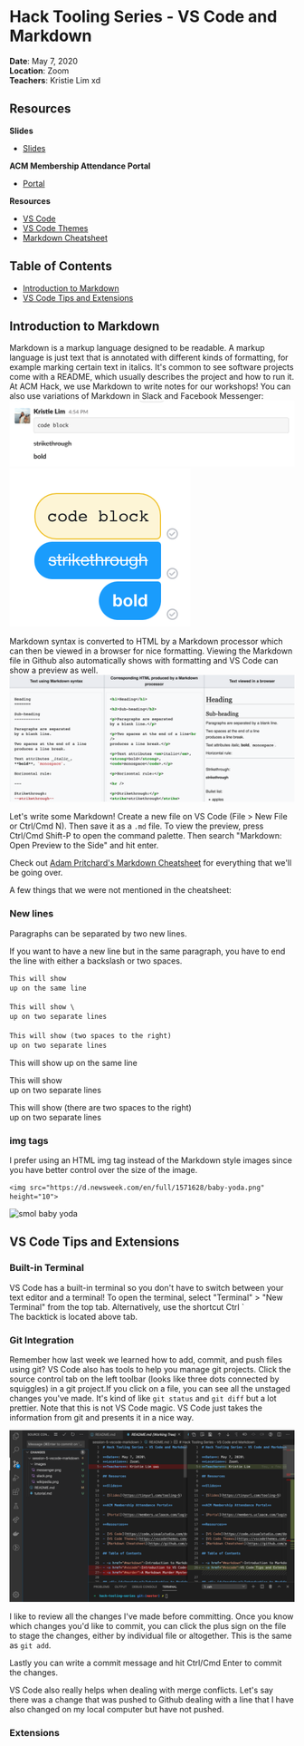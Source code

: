 # Hack Tooling Series - VS Code and Markdown

**Date**: May 7, 2020\
**Location**: Zoom\
**Teachers**: Kristie Lim xd

## Resources

**Slides**

- [Slides](https://tinyurl.com/tooling-5)

**ACM Membership Attendance Portal**

- [Portal](https://members.uclaacm.com/login)

**Resources**

- [VS Code](https://code.visualstudio.com/download)
- [VS Code Themes](https://vscodethemes.com/)
- [Markdown Cheatsheet](https://github.com/adam-p/markdown-here/wiki/Markdown-Cheatsheet)

## Table of Contents

- <a href="#markdown">Introduction to Markdown</a>
- <a href="#vscode">VS Code Tips and Extensions</a>

## <div id="markdown">Introduction to Markdown</div>

Markdown is a markup language designed to be readable. A markup language is just text that is annotated with different kinds of formatting, for example marking certain text in italics. It's common to see software projects come with a README, which usually describes the project and how to run it. At ACM Hack, we use Markdown to write notes for our workshops! You can also use variations of Markdown in Slack and Facebook Messenger:
<img src="images/slack.png" alt="Slack">
<img src="images/messenger.png" alt="Messenger">

Markdown syntax is converted to HTML by a Markdown processor which can then be viewed in a browser for nice formatting. Viewing the Markdown file in Github also automatically shows with formatting and VS Code can show a preview as well.
<img src="images/wikipedia.png" alt="Side by side of markdown syntax, HTML, and final view">

Let's write some Markdown! Create a new file on VS Code (File > New File or Ctrl/Cmd N). Then save it as a `.md` file. To view the preview, press Ctrl/Cmd Shift-P to open the command palette. Then search "Markdown: Open Preview to the Side" and hit enter.

Check out [Adam Pritchard's Markdown Cheatsheet](https://github.com/adam-p/markdown-here/wiki/Markdown-Cheatsheet) for everything that we'll be going over.

A few things that we were not mentioned in the cheatsheet:

### New lines

Paragraphs can be separated by two new lines.

If you want to have a new line but in the same paragraph, you have to end the line with either a backslash or two spaces.

```md
This will show
up on the same line

This will show \
up on two separate lines

This will show (two spaces to the right)  
up on two separate lines
```

This will show
up on the same line

This will show \
up on two separate lines

This will show (there are two spaces to the right)  
up on two separate lines

### img tags

I prefer using an HTML img tag instead of the Markdown style images since you have better control over the size of the image.

```
<img src="https://d.newsweek.com/en/full/1571628/baby-yoda.png" height="10">
```

<img src="https://d.newsweek.com/en/full/1571628/baby-yoda.png" alt="smol baby yoda" height="50">

## <div id="vscode">VS Code Tips and Extensions</div>

### Built-in Terminal

VS Code has a built-in terminal so you don't have to switch between your text editor and a terminal! To open the terminal, select "Terminal" > "New Terminal" from the top tab. Alternatively, use the shortcut Ctrl `\
The backtick is located above tab.

### Git Integration

Remember how last week we learned how to add, commit, and push files using git? VS Code also has tools to help you manage git projects. Click the source control tab on the left toolbar (looks like three dots connected by squiggles) in a git project.If you click on a file, you can see all the unstaged changes you've made. It's kind of like `git status` and `git diff` but a lot prettier. Note that this is not VS Code magic. VS Code just takes the information from git and presents it in a nice way.

<img src="images/unstaged.png" alt="VS Code unstaged changes">

I like to review all the changes I've made before committing. Once you know which changes you'd like to commit, you can click the plus sign on the file to stage the changes, either by individual file or altogether. This is the same as `git add`.

Lastly you can write a commit message and hit Ctrl/Cmd Enter to commit the changes.

VS Code also really helps when dealing with merge conflicts. Let's say there was a change that was pushed to Github dealing with a line that I have also changed on my local computer but have not pushed.

### Extensions
